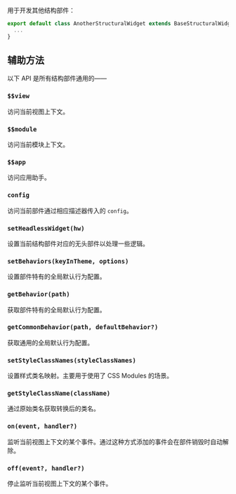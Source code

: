 用于开发其他结构部件：

```typescript
export default class AnotherStructuralWidget extends BaseStructuralWidget {
  ...
}
```

## 辅助方法

以下 API 是所有结构部件通用的——

### `$$view`

访问当前视图上下文。

### `$$module`

访问当前模块上下文。

### `$$app`

访问应用助手。

### `config`

访问当前部件通过相应描述器传入的 `config`。

### `setHeadlessWidget(hw)`

设置当前结构部件对应的无头部件以处理一些逻辑。

### `setBehaviors(keyInTheme, options)`

设置部件特有的全局默认行为配置。

### `getBehavior(path)`

获取部件特有的全局默认行为配置。

### `getCommonBehavior(path, defaultBehavior?)`

获取通用的全局默认行为配置。

### `setStyleClassNames(styleClassNames)`

设置样式类名映射。主要用于使用了 CSS Modules 的场景。

### `getStyleClassName(className)`

通过原始类名获取转换后的类名。

### `on(event, handler?)`

监听当前视图上下文的某个事件。通过这种方式添加的事件会在部件销毁时自动解除。

### `off(event?, handler?)`

停止监听当前视图上下文的某个事件。
